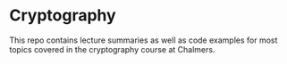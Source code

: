 # Cryptography
This repo contains lecture summaries as well as code examples for most topics covered in the cryptography course at Chalmers. 
